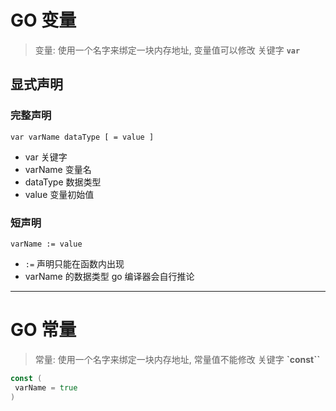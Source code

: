 # GO 变量
> 变量: 使用一个名字来绑定一块内存地址, 变量值可以修改
> 关键字 **`var`**
## 显式声明
### 完整声明
`var varName dataType [ = value ]`
- var 关键字
- varName 变量名
- dataType 数据类型
- value 变量初始值

### 短声明
`varName := value`
- `:=` 声明只能在函数内出现
- varName 的数据类型 go 编译器会自行推论

---
# GO 常量
> 常量: 使用一个名字来绑定一块内存地址, 常量值不能修改
> 关键字 **`const``**
```go
const (
 varName = true
)

```